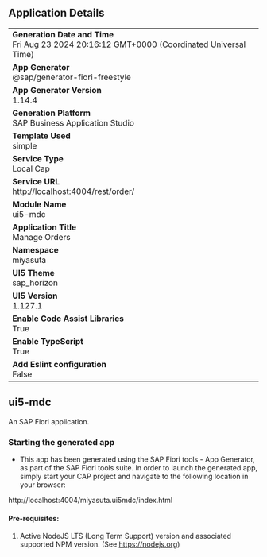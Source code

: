 ## Application Details
|               |
| ------------- |
|**Generation Date and Time**<br>Fri Aug 23 2024 20:16:12 GMT+0000 (Coordinated Universal Time)|
|**App Generator**<br>@sap/generator-fiori-freestyle|
|**App Generator Version**<br>1.14.4|
|**Generation Platform**<br>SAP Business Application Studio|
|**Template Used**<br>simple|
|**Service Type**<br>Local Cap|
|**Service URL**<br>http://localhost:4004/rest/order/|
|**Module Name**<br>ui5-mdc|
|**Application Title**<br>Manage Orders|
|**Namespace**<br>miyasuta|
|**UI5 Theme**<br>sap_horizon|
|**UI5 Version**<br>1.127.1|
|**Enable Code Assist Libraries**<br>True|
|**Enable TypeScript**<br>True|
|**Add Eslint configuration**<br>False|

## ui5-mdc

An SAP Fiori application.

### Starting the generated app

-   This app has been generated using the SAP Fiori tools - App Generator, as part of the SAP Fiori tools suite.  In order to launch the generated app, simply start your CAP project and navigate to the following location in your browser:

http://localhost:4004/miyasuta.ui5mdc/index.html

#### Pre-requisites:

1. Active NodeJS LTS (Long Term Support) version and associated supported NPM version.  (See https://nodejs.org)


